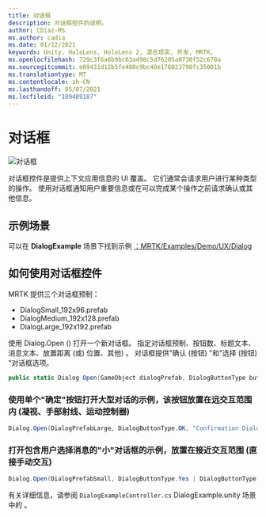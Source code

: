 ```yaml
---
title: 对话框
description: 对话框控件的说明。
author: CDiaz-MS
ms.author: cadia
ms.date: 01/12/2021
keywords: Unity, HoloLens, HoloLens 2, 混合现实, 开发, MRTK,
ms.openlocfilehash: 729c3f6a6b9bc63a498c5d76205a0730f52c678a
ms.sourcegitcommit: e89431d12b5fe480c9bc40e176023798fc35001b
ms.translationtype: MT
ms.contentlocale: zh-CN
ms.lasthandoff: 05/07/2021
ms.locfileid: "109489187"
---
```

# <a name="dialog"></a>对话框

![对话框](../images/dialog/MRTK_UX_Dialog_Main.png)

对话框控件是提供上下文应用信息的 UI 覆盖。 它们通常会请求用户进行某种类型的操作。 使用对话框通知用户重要信息或在可以完成某个操作之前请求确认或其他信息。

## <a name="example-scene"></a>示例场景

可以在 **DialogExample** 场景下找到示例 [：MRTK/Examples/Demo/UX/Dialog](https://github.com/microsoft/MixedRealityToolkit-Unity/tree/main/Assets/MRTK/Examples/Demos/UX/Dialog)

## <a name="how-to-use-dialog-control"></a>如何使用对话框控件

MRTK 提供三个对话框预制：

- DialogSmall_192x96.prefab
- DialogMedium_192x128.prefab
- DialogLarge_192x192.prefab

使用 Dialog.Open () 打开一个新对话框。 指定对话框预制、按钮数、标题文本、消息文本、放置距离 (或) 位置、其他) 。 对话框提供"确认 (按钮) "和"选择 (按钮) "对话框选项。

```c#
public static Dialog Open(GameObject dialogPrefab, DialogButtonType buttons, string title, string message, bool placeForNearInteraction, System.Object variable = null)
```

### <a name="example-of-opening-a-large-dialog-with-a-single-ok-button-placed-at-far-interaction-range-gaze-hand-ray-motion-controller"></a>使用单个"确定"按钮打开大型对话的示例，该按钮放置在远交互范围内 (凝视、手部射线、运动控制器) 

```c#
Dialog.Open(DialogPrefabLarge, DialogButtonType.OK, "Confirmation Dialog, Large, Far", "This is an example of a large dialog with only one button, placed at far interaction range", false);
```

### <a name="example-of-opening-a-small-dialog-containing-a-choice-message-for-the-user-placed-at-near-interaction-range-direct-hand-interaction"></a>打开包含用户选择消息的"小"对话框的示例，放置在接近交互范围 (直接手动交互) 

```c#
Dialog.Open(DialogPrefabSmall, DialogButtonType.Yes | DialogButtonType.No, "Confirmation Dialog, Small, Near", "This is an example of a small dialog with a choice message, placed at near interaction range", true);
```

有关详细信息，请参阅 `DialogExampleController.cs` DialogExample.unity 场景中的 。
